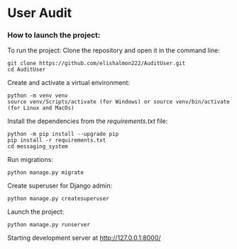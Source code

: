 # User Audit


### How to launch the project:
To run the project: Clone the repository and open it in the command line:
```
git clone https://github.com/elishalmon222/AuditUser.git
cd AuditUser
```
Create and activate a virtual environment:
```
python -m venv venv
source venv/Scripts/activate (for Windows) or source venv/bin/activate (for Linux and MacOs)
```
Install the dependencies from the *requirements.txt* file:
```
python -m pip install --upgrade pip
pip install -r requirements.txt
cd messaging_system
```

Run migrations:
```
python manage.py migrate
```
Create superuser for Django admin:
```
python manage.py createsuperuser
```
Launch the project:
```
python manage.py runserver
```
Starting development server at http://127.0.0.1:8000/
```